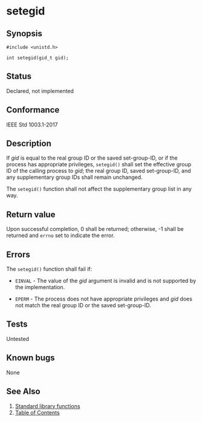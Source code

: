 # setegid

## Synopsis

`#include <unistd.h>`

`int setegid(gid_t gid);`

## Status

Declared, not implemented

## Conformance

IEEE Std 1003.1-2017

## Description

If _gid_ is equal to the real group ID or the saved set-group-ID, or if the process has appropriate privileges,
`setegid()` shall set the effective group ID of the calling process to _gid_; the real group ID, saved set-group-ID, and
any supplementary group IDs shall remain unchanged.

The `setegid()` function shall not affect the supplementary group list in any way.

## Return value

Upon successful completion, 0 shall be returned; otherwise, -1 shall be returned and `errno` set to indicate the error.

## Errors

The `setegid()` function shall fail if:

* `EINVAL` - The value of the _gid_ argument is invalid and is not supported by the implementation.

* `EPERM` - The process does not have appropriate privileges and _gid_ does not match the real group ID or the saved
set-group-ID.

## Tests

Untested

## Known bugs

None

## See Also

1. [Standard library functions](../functions.md)
2. [Table of Contents](../../../README.md)
